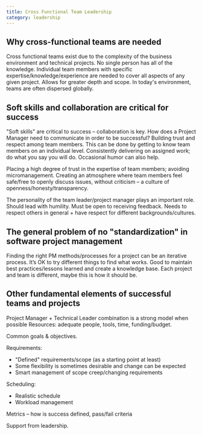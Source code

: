 ```yaml
---
title: Cross Functional Team Leadership 
category: leadership
---
```


##	Why cross-functional teams are needed

Cross functional teams exist due to the complexity of the business environment and technical projects. No single person has all of the knowledge. Individual team members with specific expertise/knowledge/experience are needed to cover all aspects of any given project. Allows for greater depth and scope. In today's environment, teams are often dispersed globally.

## Soft skills and collaboration are critical for success

"Soft skills" are critical to success – collaboration is key. How does a Project Manager need to communicate in order to be successful? Building trust and respect among team members. This can be done by getting to know team members on an individual level. Consistently delivering on assigned work; do what you say you will do. Occasional humor can also help.

Placing a high degree of trust in the expertise of team members; avoiding micromanagement. Creating an atmosphere where team members feel safe/free to openly discuss issues, without criticism – a culture of openness/honesty/transparency.

The personality of the team leader/project manager plays an important role. Should lead with humility. Must be open to receiving feedback. Needs to respect others in general + have respect for different backgrounds/cultures.

##	The general problem of no "standardization" in software project management

Finding the right PM methods/processes for a project can be an iterative process. It’s OK to try different things to find what works. Good to maintain best practices/lessons learned and create a knowledge base. Each project and team is different, maybe this is how it should be.

## Other fundamental elements of successful teams and projects

Project Manager + Technical Leader combination is a strong model when possible Resources: adequate people, tools, time, funding/budget.

Common goals & objectives. 

Requirements:

* "Defined" requirements/scope (as a starting point at least)
* Some flexibility is sometimes desirable and change can be expected
* Smart management of scope creep/changing requirements

Scheduling:

* Realistic schedule
* Workload management

Metrics – how is success defined, pass/fail criteria

Support from leadership.

